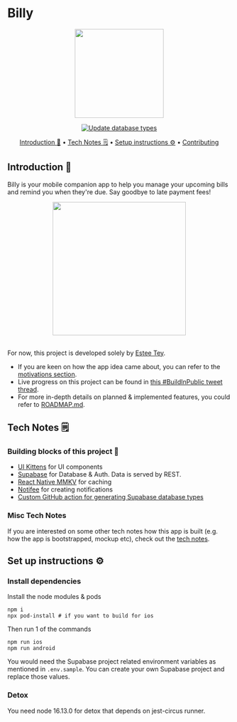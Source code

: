 # Billy <!-- omit in toc -->
<div style="display: grid; place-items:center;">
  <img width="200" src="./assets/BillyHero.png"></img>
  
  [![Update database types](https://github.com/lyqht/Billy/actions/workflows/update-types.yml/badge.svg)](https://github.com/lyqht/Billy/actions/workflows/update-types.yml)

  <span>
    <a href="#introduction-">Introduction 🌱</a>
    •
    <a href="#tech-notes-">Tech Notes 🗒</a>
    •
    <a href="#setup-instructions-">Setup instructions ⚙️</a>
    •
    <a href="./CONTRIBUTING.md">Contributing </a>
  </span>
</div>


## Introduction 🌱

Billy is your mobile companion app to help you manage your upcoming bills and remind you when they're due. Say goodbye to late payment fees!

<div style="display: grid; place-items:center;">
    <img width="300" src="./demo/overview_v0.0.1.gif"></img>
</div>

<br />

For now, this project is developed solely by [Estee Tey](https://www.github.com/lyqht). 

- If you are keen on how the app idea came about, you can refer to the [motivations section](./docs/motivations.md).
- Live progress on this project can be found in [this #BuildInPublic tweet thread](https://twitter.com/estee_tey/status/1511017683440996359).  
- For more in-depth details on planned & implemented features, you could refer to [ROADMAP.md](./docs/roadmap.md).

## Tech Notes 🗒

### Building blocks of this project 🧱

- [UI Kittens](https://github.com/akveo/react-native-ui-kitten) for UI components
- [Supabase](https://github.com/supabase/supabase) for Database & Auth. Data is served by REST.
- [React Native MMKV](https://github.com/mrousavy/react-native-mmkv) for caching
- [Notifee](https://github.com/invertase/notifee) for creating notifications
- [Custom GitHub action for generating Supabase database types](https://blog.esteetey.dev/how-to-create-and-test-a-github-action-that-generates-types-from-supabase-database)
### Misc Tech Notes

If you are interested on some other tech notes how this app is built (e.g. how the app is bootstrapped, mockup etc), check out the [tech notes](./docs/TECH_NOTES.md).

## Set up instructions ⚙️

### Install dependencies

Install the node modules & pods 

```
npm i
npx pod-install # if you want to build for ios
```

Then run 1 of the commands 
```
npm run ios
npm run android
```

You would need the Supabase project related environment variables as mentioned in `.env.sample`. You can create your own Supabase project and replace those values.

### Detox
You need node 16.13.0 for detox that depends on jest-circus runner.